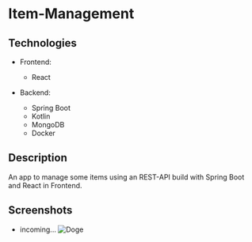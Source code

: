 # Item-Management

## Technologies

- Frontend:
  - React


- Backend:
  - Spring Boot
  - Kotlin
  - MongoDB
  - Docker

## Description
An app to manage some items using an REST-API build with Spring Boot and React in Frontend.

## Screenshots
- incoming...
![Doge](https://media-cldnry.s-nbcnews.com/image/upload/t_fit-1500w,f_auto,q_auto:best/rockcms/2022-01/210602-doge-meme-nft-mb-1715-8afb7e.jpg)